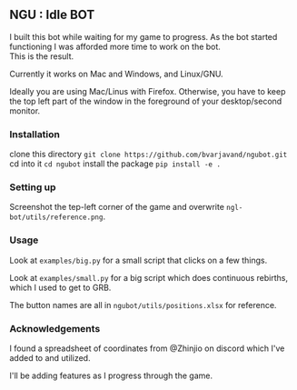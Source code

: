 ## NGU : Idle BOT

I built this bot while waiting for my game to progress. As the bot started functioning I was afforded more time to work on the bot.  
This is the result.

Currently it works on Mac and Windows, and Linux/GNU.

Ideally you are using Mac/Linus with Firefox.
Otherwise, you have to keep the top left part of the window in the foreground of your desktop/second monitor.

### Installation

clone this directory `git clone https://github.com/bvarjavand/ngubot.git`
cd into it `cd ngubot`
install the package `pip install -e .`

### Setting up
Screenshot the tep-left corner of the game and overwrite `ngl-bot/utils/reference.png`.

### Usage

Look at `examples/big.py` for a small script that clicks on a few things.

Look at `examples/small.py` for a big script which does continuous rebirths, which I used to get to GRB.

The button names are all in `ngubot/utils/positions.xlsx` for reference.

### Acknowledgements
I found a spreadsheet of coordinates from @Zhinjio on discord which I've added to and utilized.

I'll be adding features as I progress through the game.
